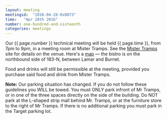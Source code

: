 ```yaml
---
layout: meeting
meetingid:  "2016-04-28-0x0073"
time:   "Apr 28th 2016"
number: one-hundred-and-sixteenth
categories: meetings
---
```


Our {{ page.number }} technical meeting will be held {{ page.time }}, from
7pm to 9pm, in a meeting room at Mister Tramps. See the [Mister Tramps][TrampsWeb] site for details on the venue. Here's a [map][TrampsMap] — the bistro is on the northbound side of 183-N, between Lamar and Burnet.

Food and drinks will still be permissible at the meeting, provided you
purchase said food and drink from Mister Tramps.

**Note:** Our parking situation has changed. If you do not follow these
guidelines you WILL be towed. You must ONLY park infront of Mr Tramps,
or in one of the three spaces directly on the side of the building. Do
NOT park at the L-shaped strip mall behind Mr. Tramps, or at the
furniture store to the right of Mr Tramps. If there is no additional
parking you must park in the Target parking lot.

[TrampsWeb]: http://mistertramps.com/
[TrampsMap]: http://maps.google.com/maps?f=q&source=s_q&hl=en&geocode=&q=mister+tramps&aq=&sll=30.395835,-97.698202&sspn=0.012678,0.018432&ie=UTF8&hq=mister+tramps&hnear=&ll=30.3616,-97.717338&spn=0.012683,0.018432&z=16&iwloc=A
